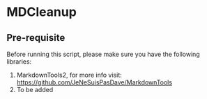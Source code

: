 # MDCleanup

## Pre-requisite 

Before running this script, please make sure you have the following libraries:

1. MarkdownTools2, for more info visit: https://github.com/JeNeSuisPasDave/MarkdownTools
2. To be added

